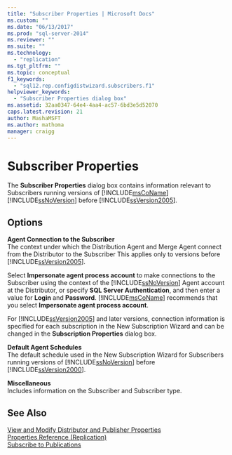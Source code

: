 ```yaml
---
title: "Subscriber Properties | Microsoft Docs"
ms.custom: ""
ms.date: "06/13/2017"
ms.prod: "sql-server-2014"
ms.reviewer: ""
ms.suite: ""
ms.technology: 
  - "replication"
ms.tgt_pltfrm: ""
ms.topic: conceptual
f1_keywords: 
  - "sql12.rep.configdistwizard.subscribers.f1"
helpviewer_keywords: 
  - "Subscriber Properties dialog box"
ms.assetid: 32aa0347-64e4-4aa4-ac57-6bd3e5d52070
caps.latest.revision: 21
author: MashaMSFT
ms.author: mathoma
manager: craigg
---
```

# Subscriber Properties
  The **Subscriber Properties** dialog box contains information relevant to Subscribers running versions of [!INCLUDE[msCoName](../../includes/msconame-md.md)] [!INCLUDE[ssNoVersion](../../includes/ssnoversion-md.md)] before [!INCLUDE[ssVersion2005](../../includes/ssversion2005-md.md)].  
  
## Options  
 **Agent Connection to the Subscriber**  
 The context under which the Distribution Agent and Merge Agent connect from the Distributor to the Subscriber This applies only to versions before [!INCLUDE[ssVersion2005](../../includes/ssversion2005-md.md)].  
  
 Select **Impersonate agent process account** to make connections to the Subscriber using the context of the [!INCLUDE[ssNoVersion](../../includes/ssnoversion-md.md)] Agent account at the Distributor, or specify **SQL Server Authentication**, and then enter a value for **Login** and **Password**. [!INCLUDE[msCoName](../../includes/msconame-md.md)] recommends that you select **Impersonate agent process account**.  
  
 For [!INCLUDE[ssVersion2005](../../includes/ssversion2005-md.md)] and later versions, connection information is specified for each subscription in the New Subscription Wizard and can be changed in the **Subscription Properties** dialog box.  
  
 **Default Agent Schedules**  
 The default schedule used in the New Subscription Wizard for Subscribers running versions of [!INCLUDE[ssNoVersion](../../includes/ssnoversion-md.md)] before [!INCLUDE[ssVersion2000](../../includes/ssversion2000-md.md)].  
  
 **Miscellaneous**  
 Includes information on the Subscriber and Subscriber type.  
  
## See Also  
 [View and Modify Distributor and Publisher Properties](view-and-modify-distributor-and-publisher-properties.md)   
 [Properties Reference &#40;Replication&#41;](properties-reference-replication.md)   
 [Subscribe to Publications](subscribe-to-publications.md)  
  
  
